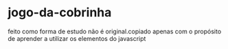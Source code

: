 # jogo-da-cobrinha
feito como forma de estudo não é original.copiado apenas com o propósito de aprender a utilizar os elementos do javascript
